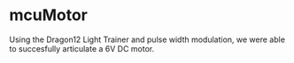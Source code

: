 # mcuMotor
Using the Dragon12 Light Trainer and pulse width modulation, we were able to succesfully articulate a 6V DC motor. 
